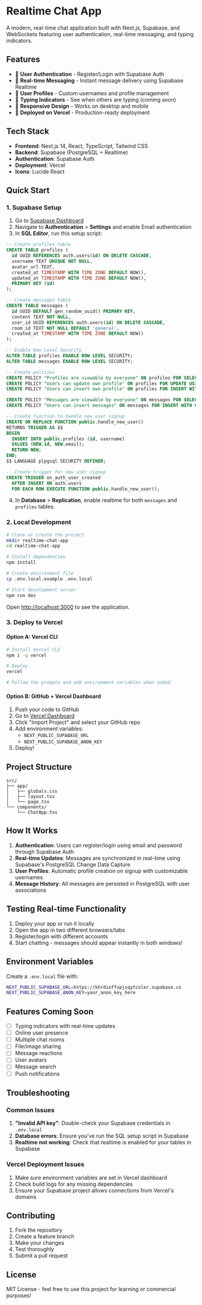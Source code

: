 # Realtime Chat App

A modern, real-time chat application built with Next.js, Supabase, and WebSockets featuring user authentication, real-time messaging, and typing indicators.

## Features

- 🔐 **User Authentication** - Register/Login with Supabase Auth
- 💬 **Real-time Messaging** - Instant message delivery using Supabase Realtime
- 👤 **User Profiles** - Custom usernames and profile management
- 🎯 **Typing Indicators** - See when others are typing (coming soon)
- 📱 **Responsive Design** - Works on desktop and mobile
- 🚀 **Deployed on Vercel** - Production-ready deployment

## Tech Stack

- **Frontend**: Next.js 14, React, TypeScript, Tailwind CSS
- **Backend**: Supabase (PostgreSQL + Realtime)
- **Authentication**: Supabase Auth
- **Deployment**: Vercel
- **Icons**: Lucide React

## Quick Start

### 1. Supabase Setup

1. Go to [Supabase Dashboard](https://khrdioffvpjsqytcxler.supabase.co)
2. Navigate to **Authentication** > **Settings** and enable Email authentication
3. In **SQL Editor**, run this setup script:

```sql
-- Create profiles table
CREATE TABLE profiles (
  id UUID REFERENCES auth.users(id) ON DELETE CASCADE,
  username TEXT UNIQUE NOT NULL,
  avatar_url TEXT,
  created_at TIMESTAMP WITH TIME ZONE DEFAULT NOW(),
  updated_at TIMESTAMP WITH TIME ZONE DEFAULT NOW(),
  PRIMARY KEY (id)
);

-- Create messages table
CREATE TABLE messages (
  id UUID DEFAULT gen_random_uuid() PRIMARY KEY,
  content TEXT NOT NULL,
  user_id UUID REFERENCES auth.users(id) ON DELETE CASCADE,
  room_id TEXT NOT NULL DEFAULT 'general',
  created_at TIMESTAMP WITH TIME ZONE DEFAULT NOW()
);

-- Enable Row Level Security
ALTER TABLE profiles ENABLE ROW LEVEL SECURITY;
ALTER TABLE messages ENABLE ROW LEVEL SECURITY;

-- Create policies
CREATE POLICY "Profiles are viewable by everyone" ON profiles FOR SELECT USING (true);
CREATE POLICY "Users can update own profile" ON profiles FOR UPDATE USING (auth.uid() = id);
CREATE POLICY "Users can insert own profile" ON profiles FOR INSERT WITH CHECK (auth.uid() = id);

CREATE POLICY "Messages are viewable by everyone" ON messages FOR SELECT USING (true);
CREATE POLICY "Users can insert messages" ON messages FOR INSERT WITH CHECK (auth.uid() = user_id);

-- Create function to handle new user signup
CREATE OR REPLACE FUNCTION public.handle_new_user()
RETURNS TRIGGER AS $$
BEGIN
  INSERT INTO public.profiles (id, username)
  VALUES (NEW.id, NEW.email);
  RETURN NEW;
END;
$$ LANGUAGE plpgsql SECURITY DEFINER;

-- Create trigger for new user signup
CREATE TRIGGER on_auth_user_created
  AFTER INSERT ON auth.users
  FOR EACH ROW EXECUTE FUNCTION public.handle_new_user();
```

4. In **Database** > **Replication**, enable realtime for both `messages` and `profiles` tables.

### 2. Local Development

```bash
# Clone or create the project
mkdir realtime-chat-app
cd realtime-chat-app

# Install dependencies
npm install

# Create environment file
cp .env.local.example .env.local

# Start development server
npm run dev
```

Open [http://localhost:3000](http://localhost:3000) to see the application.

### 3. Deploy to Vercel

#### Option A: Vercel CLI
```bash
# Install Vercel CLI
npm i -g vercel

# Deploy
vercel

# Follow the prompts and add environment variables when asked
```

#### Option B: GitHub + Vercel Dashboard
1. Push your code to GitHub
2. Go to [Vercel Dashboard](https://vercel.com)
3. Click "Import Project" and select your GitHub repo
4. Add environment variables:
   - `NEXT_PUBLIC_SUPABASE_URL`
   - `NEXT_PUBLIC_SUPABASE_ANON_KEY`
5. Deploy!

## Project Structure

```
src/
├── app/
│   ├── globals.css
│   ├── layout.tsx
│   └── page.tsx
└── components/
    └── ChatApp.tsx
```

## How It Works

1. **Authentication**: Users can register/login using email and password through Supabase Auth
2. **Real-time Updates**: Messages are synchronized in real-time using Supabase's PostgreSQL Change Data Capture
3. **User Profiles**: Automatic profile creation on signup with customizable usernames
4. **Message History**: All messages are persisted in PostgreSQL with user associations

## Testing Real-time Functionality

1. Deploy your app or run it locally
2. Open the app in two different browsers/tabs
3. Register/login with different accounts
4. Start chatting - messages should appear instantly in both windows!

## Environment Variables

Create a `.env.local` file with:

```bash
NEXT_PUBLIC_SUPABASE_URL=https://khrdioffvpjsqytcxler.supabase.co
NEXT_PUBLIC_SUPABASE_ANON_KEY=your_anon_key_here
```

## Features Coming Soon

- [ ] Typing indicators with real-time updates
- [ ] Online user presence
- [ ] Multiple chat rooms
- [ ] File/image sharing
- [ ] Message reactions
- [ ] User avatars
- [ ] Message search
- [ ] Push notifications

## Troubleshooting

### Common Issues

1. **"Invalid API key"**: Double-check your Supabase credentials in `.env.local`
2. **Database errors**: Ensure you've run the SQL setup script in Supabase
3. **Realtime not working**: Check that realtime is enabled for your tables in Supabase

### Vercel Deployment Issues

1. Make sure environment variables are set in Vercel dashboard
2. Check build logs for any missing dependencies
3. Ensure your Supabase project allows connections from Vercel's domains

## Contributing

1. Fork the repository
2. Create a feature branch
3. Make your changes
4. Test thoroughly
5. Submit a pull request

## License

MIT License - feel free to use this project for learning or commercial purposes!
